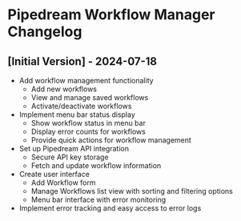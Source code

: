 # Pipedream Workflow Manager Changelog

## [Initial Version] - 2024-07-18

- Add workflow management functionality
  - Add new workflows
  - View and manage saved workflows
  - Activate/deactivate workflows
- Implement menu bar status display
  - Show workflow status in menu bar
  - Display error counts for workflows
  - Provide quick actions for workflow management
- Set up Pipedream API integration
  - Secure API key storage
  - Fetch and update workflow information
- Create user interface
  - Add Workflow form
  - Manage Workflows list view with sorting and filtering options
  - Menu bar interface with error monitoring
- Implement error tracking and easy access to error logs
